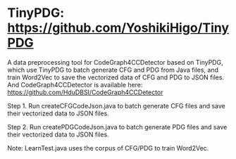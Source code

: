 TinyPDG: https://github.com/YoshikiHigo/TinyPDG
=======
A data preprocessing tool for CodeGraph4CCDetector based on TinyPDG, which use TinyPDG to batch generate CFG and PDG from Java files, and train Word2Vec to save the vectorized data of CFG and PDG to JSON files.
And CodeGraph4CCDetector is available here: https://github.com/HduDBSI/CodeGraph4CCDetector

Step 1.
Run createCFGCodeJson.java to batch generate CFG files and save their vectorized data to JSON files.

Step 2.
Run createPDGCodeJson.java to batch generate PDG files and save their vectorized data to JSON files.

Note: LearnTest.java uses the corpus of CFG/PDG to train Word2Vec.

